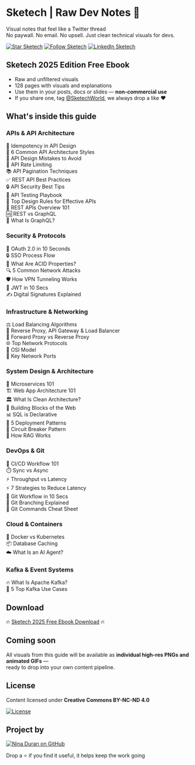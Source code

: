 # Sketech | Raw Dev Notes 🧠 

Visual notes that feel like a Twitter thread  
No paywall. No email. No upsell. Just clean technical visuals for devs.

[![Star Sketech](https://img.shields.io/badge/Sketech-181717?logo=github&logoColor=white&style=for-the-badge)](https://github.com/SketechWorld/sketech/stargazers)
[![Follow Sketech](https://img.shields.io/badge/Sketech-000000?logo=x&logoColor=white&style=for-the-badge)](https://x.com/SketechWorld)
[![LinkedIn Sketech](https://img.shields.io/badge/Sketech_on_LinkedIn-0077B5?logo=linkedin&logoColor=white&style=for-the-badge)](https://www.linkedin.com/company/sketechworld)


## Sketech 2025 Edition Free Ebook

- Raw and unfiltered visuals  
- 128 pages with visuals and explanations  
- Use them in your posts, docs or slides — **non-commercial use**  
- If you share one, tag [@SketechWorld](https://www.linkedin.com/company/sketechworld), we always drop a like ❤️


## What's inside this guide

### APIs & API Architecture

🔁 Idempotency in API Design  
🧱 6 Common API Architecture Styles  
🧯 API Design Mistakes to Avoid  
🚦 API Rate Limiting  
📚 API Pagination Techniques  
✅ REST API Best Practices  
🔒 API Security Best Tips  
🧪 API Testing Playbook  
📐 Top Design Rules for Effective APIs  
📖 REST APIs Overview 101  
🆚 REST vs GraphQL  
🔘 What Is GraphQL?

### Security & Protocols

🔐 OAuth 2.0 in 10 Seconds  
🔒 SSO Process Flow  
💾 What Are ACID Properties?  
🔍 5 Common Network Attacks  
🛡️ How VPN Tunneling Works  
🔐 JWT in 10 Secs  
✍️ Digital Signatures Explained

### Infrastructure & Networking

⚖️ Load Balancing Algorithms  
🔁 Reverse Proxy, API Gateway & Load Balancer  
🔀 Forward Proxy vs Reverse Proxy  
🌐 Top Network Protocols  
📡 OSI Model  
🔌 Key Network Ports

### System Design & Architecture

🧩 Microservices 101  
🏗️ Web App Architecture 101  
🏛️ What Is Clean Architecture?  
🧱 Building Blocks of the Web  
📊 SQL is Declarative  
🧰 5 Deployment Patterns  
🧱 Circuit Breaker Pattern  
🧠 How RAG Works

### DevOps & Git

🔄 CI/CD Workflow 101  
⏱️ Sync vs Async  
⚡ Throughput vs Latency  
⚡ 7 Strategies to Reduce Latency  
🔧 Git Workflow in 10 Secs  
🌳 Git Branching Explained  
📄 Git Commands Cheat Sheet

### Cloud & Containers

🐳 Docker vs Kubernetes  
📦 Database Caching  
☁️ What Is an AI Agent?

### Kafka & Event Systems

🔥 What Is Apache Kafka?  
🌟 5 Top Kafka Use Cases

## Download

🔥 [Sketech 2025 Free Ebook Download](guides/sketech-2025-v01.pdf) 🔥

## Coming soon

All visuals from this guide will be available as **individual high-res PNGs and animated GIFs** —  
ready to drop into your own content pipeline.

## License

Content licensed under **Creative Commons BY-NC-ND 4.0**  

[![License](https://img.shields.io/badge/license-CC%20BY--NC--ND%204.0-lightgrey.svg)](https://creativecommons.org/licenses/by-nc-nd/4.0/)


## Project by

[![Nina Duran on GitHub](https://img.shields.io/badge/@heynina101-181717?logo=github&logoColor=white&style=flat)](https://github.com/heynina101)

Drop a ⭐ if you find it useful, it helps keep the work going




